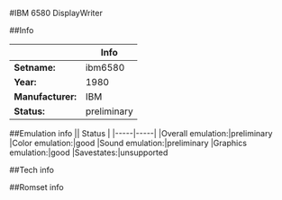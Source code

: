 #IBM 6580 DisplayWriter

##Info

||Info|
|-----|-----|
|**Setname:**|ibm6580
|**Year:**|1980
|**Manufacturer:**|IBM
|**Status:**|preliminary

##Emulation info
|| Status |
|-----|-----|
|Overall emulation:|preliminary
|Color emulation:|good
|Sound emulation:|preliminary
|Graphics emulation:|good
|Savestates:|unsupported

##Tech info

##Romset info

<!--- START OF EDITED COMMENT DO NOT TOUCH TEXT ABOVE-->
